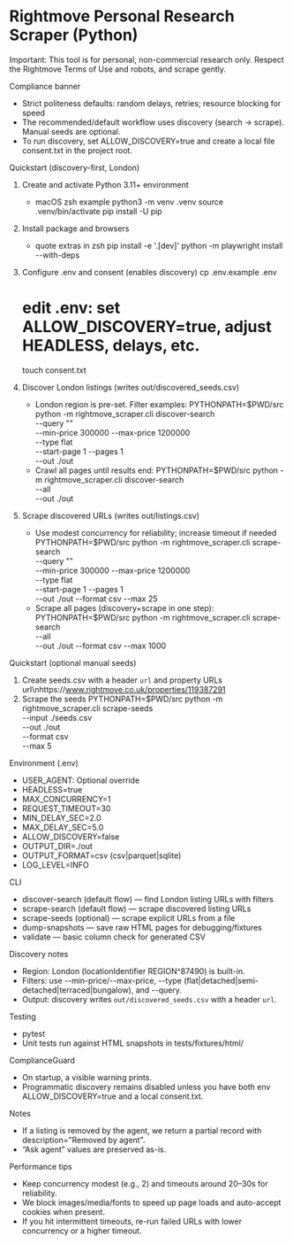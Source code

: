 # Rightmove Personal Research Scraper (Python)

Important: This tool is for personal, non-commercial research only. Respect the Rightmove Terms of Use and robots, and scrape gently.

Compliance banner
- Strict politeness defaults: random delays, retries; resource blocking for speed
- The recommended/default workflow uses discovery (search → scrape). Manual seeds are optional.
- To run discovery, set ALLOW_DISCOVERY=true and create a local file consent.txt in the project root.

Quickstart (discovery-first, London)
1) Create and activate Python 3.11+ environment
   - macOS zsh example
     python3 -m venv .venv
     source .venv/bin/activate
     pip install -U pip

2) Install package and browsers
   - quote extras in zsh
     pip install -e '.[dev]'
     python -m playwright install --with-deps

3) Configure .env and consent (enables discovery)
   cp .env.example .env
   # edit .env: set ALLOW_DISCOVERY=true, adjust HEADLESS, delays, etc.
   touch consent.txt

4) Discover London listings (writes out/discovered_seeds.csv)
   - London region is pre-set. Filter examples:
     PYTHONPATH=$PWD/src python -m rightmove_scraper.cli discover-search \
       --query "" \
       --min-price 300000 --max-price 1200000 \
       --type flat \
       --start-page 1 --pages 1 \
       --out ./out
   - Crawl all pages until results end:
     PYTHONPATH=$PWD/src python -m rightmove_scraper.cli discover-search \
       --all \
       --out ./out

5) Scrape discovered URLs (writes out/listings.csv)
   - Use modest concurrency for reliability; increase timeout if needed
     PYTHONPATH=$PWD/src python -m rightmove_scraper.cli scrape-search \
       --query "" \
       --min-price 300000 --max-price 1200000 \
       --type flat \
       --start-page 1 --pages 1 \
       --out ./out --format csv --max 25
   - Scrape all pages (discovery+scrape in one step):
     PYTHONPATH=$PWD/src python -m rightmove_scraper.cli scrape-search \
       --all \
       --out ./out --format csv --max 1000

Quickstart (optional manual seeds)
1) Create seeds.csv with a header `url` and property URLs
   url\nhttps://www.rightmove.co.uk/properties/119387291
2) Scrape the seeds
   PYTHONPATH=$PWD/src python -m rightmove_scraper.cli scrape-seeds \
     --input ./seeds.csv \
     --out ./out \
     --format csv \
     --max 5

Environment (.env)
- USER_AGENT: Optional override
- HEADLESS=true
- MAX_CONCURRENCY=1
- REQUEST_TIMEOUT=30
- MIN_DELAY_SEC=2.0
- MAX_DELAY_SEC=5.0
- ALLOW_DISCOVERY=false
- OUTPUT_DIR=./out
- OUTPUT_FORMAT=csv (csv|parquet|sqlite)
- LOG_LEVEL=INFO

CLI
- discover-search (default flow) — find London listing URLs with filters
- scrape-search (default flow) — scrape discovered listing URLs
- scrape-seeds (optional) — scrape explicit URLs from a file
- dump-snapshots — save raw HTML pages for debugging/fixtures
- validate — basic column check for generated CSV

Discovery notes
- Region: London (locationIdentifier REGION^87490) is built-in.
- Filters: use --min-price/--max-price, --type (flat|detached|semi-detached|terraced|bungalow), and --query.
- Output: discovery writes `out/discovered_seeds.csv` with a header `url`.

Testing
- pytest
- Unit tests run against HTML snapshots in tests/fixtures/html/

ComplianceGuard
- On startup, a visible warning prints.
- Programmatic discovery remains disabled unless you have both env ALLOW_DISCOVERY=true and a local consent.txt.

Notes
- If a listing is removed by the agent, we return a partial record with description="Removed by agent".
- “Ask agent” values are preserved as-is.

Performance tips
- Keep concurrency modest (e.g., 2) and timeouts around 20–30s for reliability.
- We block images/media/fonts to speed up page loads and auto-accept cookies when present.
- If you hit intermittent timeouts, re-run failed URLs with lower concurrency or a higher timeout.


